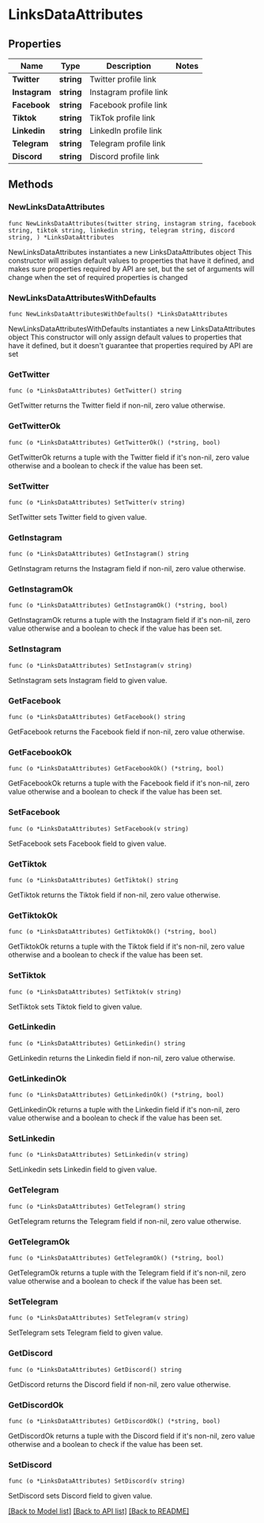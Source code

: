 # LinksDataAttributes

## Properties

Name | Type | Description | Notes
------------ | ------------- | ------------- | -------------
**Twitter** | **string** | Twitter profile link | 
**Instagram** | **string** | Instagram profile link | 
**Facebook** | **string** | Facebook profile link | 
**Tiktok** | **string** | TikTok profile link | 
**Linkedin** | **string** | LinkedIn profile link | 
**Telegram** | **string** | Telegram profile link | 
**Discord** | **string** | Discord profile link | 

## Methods

### NewLinksDataAttributes

`func NewLinksDataAttributes(twitter string, instagram string, facebook string, tiktok string, linkedin string, telegram string, discord string, ) *LinksDataAttributes`

NewLinksDataAttributes instantiates a new LinksDataAttributes object
This constructor will assign default values to properties that have it defined,
and makes sure properties required by API are set, but the set of arguments
will change when the set of required properties is changed

### NewLinksDataAttributesWithDefaults

`func NewLinksDataAttributesWithDefaults() *LinksDataAttributes`

NewLinksDataAttributesWithDefaults instantiates a new LinksDataAttributes object
This constructor will only assign default values to properties that have it defined,
but it doesn't guarantee that properties required by API are set

### GetTwitter

`func (o *LinksDataAttributes) GetTwitter() string`

GetTwitter returns the Twitter field if non-nil, zero value otherwise.

### GetTwitterOk

`func (o *LinksDataAttributes) GetTwitterOk() (*string, bool)`

GetTwitterOk returns a tuple with the Twitter field if it's non-nil, zero value otherwise
and a boolean to check if the value has been set.

### SetTwitter

`func (o *LinksDataAttributes) SetTwitter(v string)`

SetTwitter sets Twitter field to given value.


### GetInstagram

`func (o *LinksDataAttributes) GetInstagram() string`

GetInstagram returns the Instagram field if non-nil, zero value otherwise.

### GetInstagramOk

`func (o *LinksDataAttributes) GetInstagramOk() (*string, bool)`

GetInstagramOk returns a tuple with the Instagram field if it's non-nil, zero value otherwise
and a boolean to check if the value has been set.

### SetInstagram

`func (o *LinksDataAttributes) SetInstagram(v string)`

SetInstagram sets Instagram field to given value.


### GetFacebook

`func (o *LinksDataAttributes) GetFacebook() string`

GetFacebook returns the Facebook field if non-nil, zero value otherwise.

### GetFacebookOk

`func (o *LinksDataAttributes) GetFacebookOk() (*string, bool)`

GetFacebookOk returns a tuple with the Facebook field if it's non-nil, zero value otherwise
and a boolean to check if the value has been set.

### SetFacebook

`func (o *LinksDataAttributes) SetFacebook(v string)`

SetFacebook sets Facebook field to given value.


### GetTiktok

`func (o *LinksDataAttributes) GetTiktok() string`

GetTiktok returns the Tiktok field if non-nil, zero value otherwise.

### GetTiktokOk

`func (o *LinksDataAttributes) GetTiktokOk() (*string, bool)`

GetTiktokOk returns a tuple with the Tiktok field if it's non-nil, zero value otherwise
and a boolean to check if the value has been set.

### SetTiktok

`func (o *LinksDataAttributes) SetTiktok(v string)`

SetTiktok sets Tiktok field to given value.


### GetLinkedin

`func (o *LinksDataAttributes) GetLinkedin() string`

GetLinkedin returns the Linkedin field if non-nil, zero value otherwise.

### GetLinkedinOk

`func (o *LinksDataAttributes) GetLinkedinOk() (*string, bool)`

GetLinkedinOk returns a tuple with the Linkedin field if it's non-nil, zero value otherwise
and a boolean to check if the value has been set.

### SetLinkedin

`func (o *LinksDataAttributes) SetLinkedin(v string)`

SetLinkedin sets Linkedin field to given value.


### GetTelegram

`func (o *LinksDataAttributes) GetTelegram() string`

GetTelegram returns the Telegram field if non-nil, zero value otherwise.

### GetTelegramOk

`func (o *LinksDataAttributes) GetTelegramOk() (*string, bool)`

GetTelegramOk returns a tuple with the Telegram field if it's non-nil, zero value otherwise
and a boolean to check if the value has been set.

### SetTelegram

`func (o *LinksDataAttributes) SetTelegram(v string)`

SetTelegram sets Telegram field to given value.


### GetDiscord

`func (o *LinksDataAttributes) GetDiscord() string`

GetDiscord returns the Discord field if non-nil, zero value otherwise.

### GetDiscordOk

`func (o *LinksDataAttributes) GetDiscordOk() (*string, bool)`

GetDiscordOk returns a tuple with the Discord field if it's non-nil, zero value otherwise
and a boolean to check if the value has been set.

### SetDiscord

`func (o *LinksDataAttributes) SetDiscord(v string)`

SetDiscord sets Discord field to given value.



[[Back to Model list]](../README.md#documentation-for-models) [[Back to API list]](../README.md#documentation-for-api-endpoints) [[Back to README]](../README.md)


